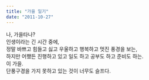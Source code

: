 ```yaml
---
title: "가을 일기"
date: "2011-10-27"
---
```


나, 가을타나?  
인생이라는 긴 시간 중에,  
정말 바쁘고 힘들고 싫고 우울하고 행복하고 멋진 풍경을 보는,  
하지만 어쨌든 진행하고 있고 일도 하고 공부도 하고 준비도 하는.  
이 가을.  
단풍구경을 가지 못하고 있는 것이 너무도 슬프다.
